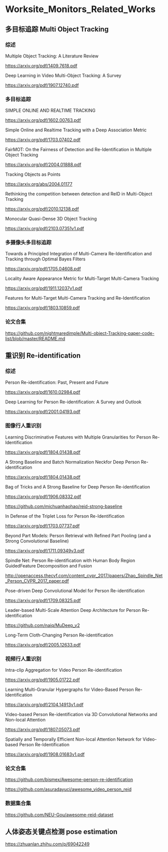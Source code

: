 # Worksite_Monitors_Related_Works


## 多目标追踪 Multi Object Tracking
### 综述
Multiple Object Tracking: A Literature Review

https://arxiv.org/pdf/1409.7618.pdf

Deep Learning in Video Multi-Object Tracking: A Survey

https://arxiv.org/pdf/1907.12740.pdf

### 多目标追踪

SIMPLE ONLINE AND REALTIME TRACKING

https://arxiv.org/pdf/1602.00763.pdf

Simple Online and Realtime Tracking with a Deep Association Metric

https://arxiv.org/pdf/1703.07402.pdf

FairMOT: On the Fairness of Detection and Re-Identification in Multiple Object Tracking

https://arxiv.org/pdf/2004.01888.pdf

Tracking Objects as Points

https://arxiv.org/abs/2004.01177

Rethinking the competition between detection and ReID in Multi-Object Tracking

https://arxiv.org/pdf/2010.12138.pdf

Monocular Quasi-Dense 3D Object Tracking

https://arxiv.org/pdf/2103.07351v1.pdf


### 多摄像头多目标追踪

Towards a Principled Integration of Multi-Camera Re-Identification and Tracking through Optimal Bayes Filters

https://arxiv.org/pdf/1705.04608.pdf

Locality Aware Appearance Metric for Multi-Target Multi-Camera Tracking

https://arxiv.org/pdf/1911.12037v1.pdf

Features for Multi-Target Multi-Camera Tracking and Re-Identification

https://arxiv.org/pdf/1803.10859.pdf

### 论文合集

https://github.com/nightmaredimple/Multi-object-Tracking-paper-code-list/blob/master/README.md

## 重识别 Re-identification 

### 综述
Person Re-identification: Past, Present and Future

https://arxiv.org/pdf/1610.02984.pdf

Deep Learning for Person Re-identification: A Survey and Outlook 

https://arxiv.org/pdf/2001.04193.pdf

### 图像行人重识别 

Learning Discriminative Features with Multiple Granularities for Person Re-Identification

https://arxiv.org/pdf/1804.01438.pdf

A Strong Baseline and Batch Normalization Neckfor Deep Person Re-identification

https://arxiv.org/pdf/1804.01438.pdf

Bag of Tricks and A Strong Baseline for Deep Person Re-identification

https://arxiv.org/pdf/1906.08332.pdf

https://github.com/michuanhaohao/reid-strong-baseline

In Defense of the Triplet Loss for Person Re-Identification

https://arxiv.org/pdf/1703.07737.pdf

Beyond Part Models: Person Retrieval with Refined Part Pooling (and a Strong Convolutional Baseline) 

https://arxiv.org/pdf/1711.09349v3.pdf

Spindle Net: Person Re-identification with Human Body Region GuidedFeature Decomposition and Fusion

http://openaccess.thecvf.com/content_cvpr_2017/papers/Zhao_Spindle_Net_Person_CVPR_2017_paper.pdf

Pose-driven Deep Convolutional Model for Person Re-identification

https://arxiv.org/pdf/1709.08325.pdf

Leader-based Multi-Scale Attention Deep Architecture for Person Re-identification

https://github.com/naiq/MuDeep_v2

Long-Term Cloth-Changing Person Re-identification

https://arxiv.org/pdf/2005.12633.pdf

### 视频行人重识别

Intra-clip Aggregation for Video Person Re-identification

https://arxiv.org/pdf/1905.01722.pdf

Learning Multi-Granular Hypergraphs for Video-Based Person Re-Identification

https://arxiv.org/pdf/2104.14913v1.pdf

Video-based Person Re-identification via 3D Convolutional Networks and Non-local Attention

https://arxiv.org/pdf/1807.05073.pdf

Spatially and Temporally Efficient Non-local Attention Network for Video-based Person Re-Identification

https://arxiv.org/pdf/1908.01683v1.pdf


### 论文合集
https://github.com/bismex/Awesome-person-re-identification

https://github.com/asuradayuci/awesome_video_person_reid

### 数据集合集
https://github.com/NEU-Gou/awesome-reid-dataset


## 人体姿态关键点检测 pose estimation
https://zhuanlan.zhihu.com/p/69042249
